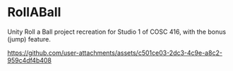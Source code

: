 # RollABall
 
Unity Roll a Ball project recreation for Studio 1 of COSC 416, with the bonus (jump) feature.

https://github.com/user-attachments/assets/c501ce03-2dc3-4c9e-a8c2-959c4df4b408

